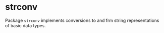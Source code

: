 # strconv

Package `strconv` implements conversions to and frm string representations of basic data
types.
